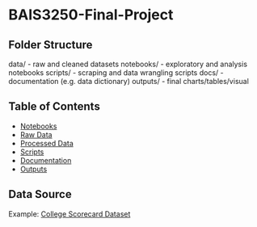 # BAIS3250-Final-Project
## Folder Structure
data/ - raw and cleaned datasets
notebooks/ - exploratory and analysis notebooks
scripts/ - scraping and data wrangling scripts
docs/ - documentation (e.g. data dictionary)
outputs/ - final charts/tables/visual

## Table of Contents

- [Notebooks](notebooks/)
- [Raw Data](data/raw/)
- [Processed Data](data/processed/)
- [Scripts](scripts/)
- [Documentation](docs/)
- [Outputs](outputs/)

## Data Source

Example: [College Scorecard Dataset](https://collegescorecard.ed.gov/data/)
